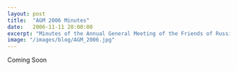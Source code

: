```yaml
---
layout: post
title:  "AGM 2006 Minutes"
date:   2006-11-11 20:00:00
excerpt: "Minutes of the Annual General Meeting of the Friends of Russia Dock Woodland Held 11th November, 2006 at 7.00pm"
image: "/images/blog/AGM_2006.jpg"
---
```


Coming Soon